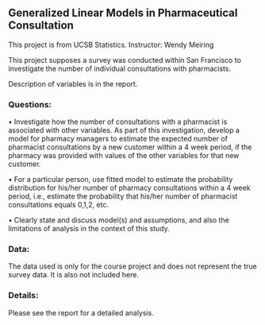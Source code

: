 ## Generalized Linear Models in Pharmaceutical Consultation

This project is from UCSB Statistics. Instructor: Wendy Meiring 

This project supposes a survey was conducted within San Francisco to investigate the number of individual consultations with pharmacists. 

Description of variables is in the report.

### Questions:
• Investigate how the number of consultations with a pharmacist is associated with other variables. As part of this investigation, develop a model for pharmacy managers to estimate the expected number of pharmacist consultations by a new customer within a 4 week period, if the pharmacy was provided with values of the other variables for that new customer.

• For a particular person, use fitted model to estimate the probability distribution for his/her number of pharmacy consultations within a 4 week period, i.e., estimate the probability that his/her number of pharmacist consultations equals 0,1,2, etc.

• Clearly state and discuss model(s) and assumptions, and also the limitations of analysis in the context of this study. 

### Data:
The data used is only for the course project and does not represent the true survey data. It is also not included here.

### Details:
Please see the report for a detailed analysis.
